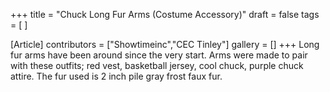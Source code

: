 +++
title = "Chuck Long Fur Arms (Costume Accessory)"
draft = false
tags = [ ]

[Article]
contributors = ["Showtimeinc","CEC Tinley"]
gallery = []
+++
Long fur arms have been around since the very start. Arms were made to pair with these outfits; red vest, basketball jersey, cool chuck, purple chuck attire. The fur used is 2 inch pile gray frost faux fur.